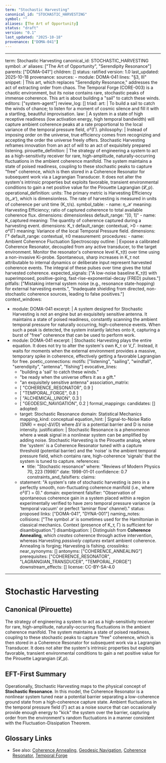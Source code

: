 ```yaml
---
term: "Stochastic Harvesting"
canonical_id: "STOCHASTIC_HARVESTING"
symbol: ""
aliases: [The Art of Opportunity]
status: "draft"
version: "0.1"
last_updated: "2025-10-18"
provenance: ["DOMA-041"]
---
```


---
term: Stochastic Harvesting
canonical_id: STOCHASTIC_HARVESTING
symbol: ℋ
aliases: ["The Art of Opportunity", "Serendipity Resonance"]
parents: ["DOMA-041"]
children: []
status: ratified
version: 1.0
last_updated: 2025-10-18
provenance:
  sources:
    - module: DOMA-041
      lines: "§3, III"
      snippet: |
        This art, which replaces "Serendipity Resonance," addresses the act of extracting order from chaos. The Temporal Forge (CORE-003) is a chaotic environment, but its noise contains rare, stochastic peaks of immense coherence. This art is about building a "sail" to catch these winds.
  editors: ["system-agent"]
  review_log: []
triad:
  art: |
    To build a sail to catch the winds of chance; to listen for a moment of cosmic silence and fill it with a startling, beautiful improvisation.
  law: |
    A system in a state of high receptive readiness (low activation energy, high temporal bandwidth) will capture ambient coherence peaks at a rate proportional to the local variance of the temporal pressure field, σ²(Γ).
  philosophy: |
    Instead of imposing order on the universe, true efficiency comes from recognizing and accepting the order the universe freely offers. Stochastic Harvesting reframes innovation from an act of will to an act of exquisitely prepared listening.
pirouette_definition: |
  The strategy of engineering a system to act as a high-sensitivity receiver for rare, high-amplitude, naturally-occurring fluctuations in the ambient coherence manifold. The system maintains a state of poised readiness, coupling to these stochastic peaks to capture "free" coherence, which is then stored in a Coherence Resonator for subsequent work via a Lagrangian Transducer. It does not alter the system's intrinsic properties but exploits favorable, transient environmental conditions to gain a net positive value for the Pirouette Lagrangian (𝓛_p).
operational_definition:
  units: The primary metric is Harvesting Efficiency (η_ℋ), which is dimensionless. The rate of harvesting is measured in units of coherence per unit time (K_τ/s).
  symbol_table:
    - name: η_ℋ
      meaning: Harvesting Efficiency; ratio of captured coherence to total available coherence flux.
      dimensions: dimensionless
      default_range: "[0, 1]"
    - name: K_captured
      meaning: The quantity of coherence captured during a harvesting event.
      dimensions: K_τ
      default_range: contextual, >0
    - name: σ²(Γ)
      meaning: Variance of the local Temporal Pressure field.
      dimensions: Γ²
      default_range: contextual, ≥0
  measurement:
    procedures:
      - name: Ambient Coherence Fluctuation Spectroscopy
        outline: |
          Expose a calibrated Coherence Resonator, decoupled from any active transducer, to the target environment. Monitor the resonator's coherence level K_τ(t) over time using a non-invasive Ki-probe. Spontaneous, sharp increases in K_τ not attributable to internal dynamics or deliberate input represent harvested coherence events. The integral of these pulses over time gives the total harvested coherence.
        expected_signals: ["A low-noise baseline K_τ(t) with superimposed, positive-going, fast-rise-exponential-decay (FRED) pulses."]
        pitfalls: ["Mistaking internal system noise (e.g., resonance state-hopping) for external harvesting events.", "Inadequate shielding from directed, non-stochastic coherence sources, leading to false positives."]
context_windows:
  - module: DOMA-041
    excerpt: |
      A system designed for Stochastic Harvesting is not an engine but an exquisitely sensitive antenna. It maintains a state of poised readiness, constantly scanning the ambient temporal pressure for naturally occurring, high-coherence events. When such a peak is detected, the system instantly latches onto it, capturing a burst of "free" coherence that can be used to perform work.
  - module: DOMA-041
    excerpt: |
      Stochastic Harvesting plays the entire equation. It does not try to alter the system's own K_τ or V_Γ. Instead, it waits for moments when the external environment provides a massive, temporary spike in coherence, effectively getting a favorable Lagrangian for free.
poetic_connections:
  motifs: ["listening", "sailing", "windfall", "serendipity", "antenna", "fishing"]
  evocative_lines:
    - "building a 'sail' to catch these winds."
    - "be ready when the universe offers it as a gift."
    - "an exquisitely sensitive antenna"
  association_matrix:
    - [ "COHERENCE_RESONATOR", 0.9 ]
    - [ "TEMPORAL_FORGE", 0.8 ]
    - [ "ALCHEMICAL_UNION", 0.3 ]
    - [ "GEODESIC_NAVIGATION", 0.2 ]
formal_mappings:
  candidates: []
  adopted:
    - target: Stochastic Resonance
      domain: Statistical Mechanics
      mapping_kind: conceptual
      equation_hint: |
        Signal-to-Noise Ratio (SNR) ∝ exp(-ΔV/D)
        where ΔV is a potential barrier and D is noise intensity.
      justification: |
        Stochastic Resonance is a phenomenon where a weak signal in a nonlinear system can be amplified by adding noise. Stochastic Harvesting is the Pirouette analog, where the 'system' is a Coherence Resonator tuned with a capture threshold (potential barrier) and the 'noise' is the ambient temporal pressure field, which contains rare, high-coherence 'signals' that the system is tuned to capture.
      references:
        - title: "Stochastic resonance"
          where: "Reviews of Modern Physics 70, 223 (1998)"
          date: 1998-01-01
      confidence: 0.7
constraints_and_falsifiers:
  claims:
    - statement: "A system's rate of stochastic harvesting is zero in a perfectly smooth, non-fluctuating coherence manifold (i.e., where σ²(Γ) = 0)."
      domain: experiment
      falsifier: "Observation of spontaneous coherence gain in a system placed within a region experimentally verified to have zero temporal pressure variance (a 'temporal vacuum' or perfect 'laminar flow' channel)."
      status: proposed
      links: ["DOMA-041", "DYNA-001"]
naming_notes:
  collisions: ["The symbol ℋ is sometimes used for the Hamiltonian in classical mechanics. Context (presence of K_τ, Γ) is sufficient for disambiguation."]
  disambiguation: |
    Distinguish from **Coherence Annealing**, which *creates* coherence through active intervention, whereas Harvesting *passively captures* extant ambient coherence. Annealing is forging; Harvesting is fishing.
crosslinks:
  near_synonyms: []
  antonyms: ["COHERENCE_ANNEALING"]
  prerequisites: ["COHERENCE_RESONATOR", "LAGRANGIAN_TRANSDUCER", "TEMPORAL_FORGE"]
  downstream_effects: []
license: CC-BY-SA-4.0
---

# Stochastic Harvesting

## Canonical (Pirouette)
The strategy of engineering a system to act as a high-sensitivity receiver for rare, high-amplitude, naturally-occurring fluctuations in the ambient coherence manifold. The system maintains a state of poised readiness, coupling to these stochastic peaks to capture "free" coherence, which is then stored in a Coherence Resonator for subsequent work via a Lagrangian Transducer. It does not alter the system's intrinsic properties but exploits favorable, transient environmental conditions to gain a net positive value for the Pirouette Lagrangian (𝓛_p).

## EFT-First Summary
Operationally, Stochastic Harvesting maps to the physical concept of **Stochastic Resonance**. In this model, the Coherence Resonator is a nonlinear system tuned near a potential barrier separating a low-coherence ground state from a high-coherence capture state. Ambient fluctuations in the temporal pressure field (Γ) act as a noise source that can occasionally provide enough energy to "kick" the system over the barrier, capturing order from the environment's random fluctuations in a manner consistent with the Fluctuation-Dissipation Theorem.

## Glossary Links
- See also: [Coherence Annealing](<#>), [Geodesic Navigation](<#>), [Coherence Resonator](<#>), [Temporal Forge](<#>)